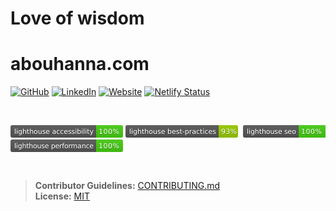 
# Love of wisdom
# abouhanna.com

[![GitHub](https://img.shields.io/badge/GitHub-kevinabouhanna-0366d6.svg)](https://github.com/kevinabouhanna) [![LinkedIn](https://img.shields.io/badge/LinkedIn-@kevinabouhanna-1DA1F2.svg)](https://www.linkedin.com/in/kevinabouhanna/) [![Website](https://img.shields.io/badge/Website-abouhanna.com-4B86AF.svg)](https://abouhanna.com) [![Netlify Status](https://api.netlify.com/api/v1/badges/fd7c431a-df07-42f2-8a32-94336a203579/deploy-status)](https://app.netlify.com/sites/abouhanna/deploys)

<br/>

<svg xmlns="http://www.w3.org/2000/svg" xmlns:xlink="http://www.w3.org/1999/xlink" width="180" height="20" role="img" aria-label="lighthouse accessibility: 100%"><title>lighthouse accessibility: 100%</title><linearGradient id="s" x2="0" y2="100%"><stop offset="0" stop-color="#bbb" stop-opacity=".1"/><stop offset="1" stop-opacity=".1"/></linearGradient><clipPath id="r"><rect width="180" height="20" rx="3" fill="#fff"/></clipPath><g clip-path="url(#r)"><rect width="137" height="20" fill="#555"/><rect x="137" width="43" height="20" fill="#4c1"/><rect width="180" height="20" fill="url(#s)"/></g><g fill="#fff" text-anchor="middle" font-family="Verdana,Geneva,DejaVu Sans,sans-serif" text-rendering="geometricPrecision" font-size="110"><text aria-hidden="true" x="695" y="150" fill="#010101" fill-opacity=".3" transform="scale(.1)" textLength="1270">lighthouse accessibility</text><text x="695" y="140" transform="scale(.1)" fill="#fff" textLength="1270">lighthouse accessibility</text><text aria-hidden="true" x="1575" y="150" fill="#010101" fill-opacity=".3" transform="scale(.1)" textLength="330">100%</text><text x="1575" y="140" transform="scale(.1)" fill="#fff" textLength="330">100%</text></g></svg>
<svg xmlns="http://www.w3.org/2000/svg" xmlns:xlink="http://www.w3.org/1999/xlink" width="184" height="20" role="img" aria-label="lighthouse best-practices: 93%"><title>lighthouse best-practices: 93%</title><linearGradient id="s" x2="0" y2="100%"><stop offset="0" stop-color="#bbb" stop-opacity=".1"/><stop offset="1" stop-opacity=".1"/></linearGradient><clipPath id="r"><rect width="184" height="20" rx="3" fill="#fff"/></clipPath><g clip-path="url(#r)"><rect width="149" height="20" fill="#555"/><rect x="149" width="35" height="20" fill="#97ca00"/><rect width="184" height="20" fill="url(#s)"/></g><g fill="#fff" text-anchor="middle" font-family="Verdana,Geneva,DejaVu Sans,sans-serif" text-rendering="geometricPrecision" font-size="110"><text aria-hidden="true" x="755" y="150" fill="#010101" fill-opacity=".3" transform="scale(.1)" textLength="1390">lighthouse best-practices</text><text x="755" y="140" transform="scale(.1)" fill="#fff" textLength="1390">lighthouse best-practices</text><text aria-hidden="true" x="1655" y="150" fill="#010101" fill-opacity=".3" transform="scale(.1)" textLength="250">93%</text><text x="1655" y="140" transform="scale(.1)" fill="#fff" textLength="250">93%</text></g></svg>
<svg xmlns="http://www.w3.org/2000/svg" xmlns:xlink="http://www.w3.org/1999/xlink" width="132" height="20" role="img" aria-label="lighthouse seo: 100%"><title>lighthouse seo: 100%</title><linearGradient id="s" x2="0" y2="100%"><stop offset="0" stop-color="#bbb" stop-opacity=".1"/><stop offset="1" stop-opacity=".1"/></linearGradient><clipPath id="r"><rect width="132" height="20" rx="3" fill="#fff"/></clipPath><g clip-path="url(#r)"><rect width="89" height="20" fill="#555"/><rect x="89" width="43" height="20" fill="#4c1"/><rect width="132" height="20" fill="url(#s)"/></g><g fill="#fff" text-anchor="middle" font-family="Verdana,Geneva,DejaVu Sans,sans-serif" text-rendering="geometricPrecision" font-size="110"><text aria-hidden="true" x="455" y="150" fill="#010101" fill-opacity=".3" transform="scale(.1)" textLength="790">lighthouse seo</text><text x="455" y="140" transform="scale(.1)" fill="#fff" textLength="790">lighthouse seo</text><text aria-hidden="true" x="1095" y="150" fill="#010101" fill-opacity=".3" transform="scale(.1)" textLength="330">100%</text><text x="1095" y="140" transform="scale(.1)" fill="#fff" textLength="330">100%</text></g></svg>
<svg xmlns="http://www.w3.org/2000/svg" xmlns:xlink="http://www.w3.org/1999/xlink" width="180" height="20" role="img" aria-label="lighthouse performance: 100%"><title>lighthouse performance: 100%</title><linearGradient id="s" x2="0" y2="100%"><stop offset="0" stop-color="#bbb" stop-opacity=".1"/><stop offset="1" stop-opacity=".1"/></linearGradient><clipPath id="r"><rect width="180" height="20" rx="3" fill="#fff"/></clipPath><g clip-path="url(#r)"><rect width="137" height="20" fill="#555"/><rect x="137" width="43" height="20" fill="#4c1"/><rect width="180" height="20" fill="url(#s)"/></g><g fill="#fff" text-anchor="middle" font-family="Verdana,Geneva,DejaVu Sans,sans-serif" text-rendering="geometricPrecision" font-size="110"><text aria-hidden="true" x="695" y="150" fill="#010101" fill-opacity=".3" transform="scale(.1)" textLength="1270">lighthouse performance</text><text x="695" y="140" transform="scale(.1)" fill="#fff" textLength="1270">lighthouse performance</text><text aria-hidden="true" x="1575" y="150" fill="#010101" fill-opacity=".3" transform="scale(.1)" textLength="330">100%</text><text x="1575" y="140" transform="scale(.1)" fill="#fff" textLength="330">100%</text></g></svg>

<br/>

> **Contributor Guidelines:** [CONTRIBUTING.md](./CONTRIBUTING.md)<br/>
> **License:** [MIT](https://github.com/kevinabouhanna/abouhanna/blob/main/LICENSE.txt)
